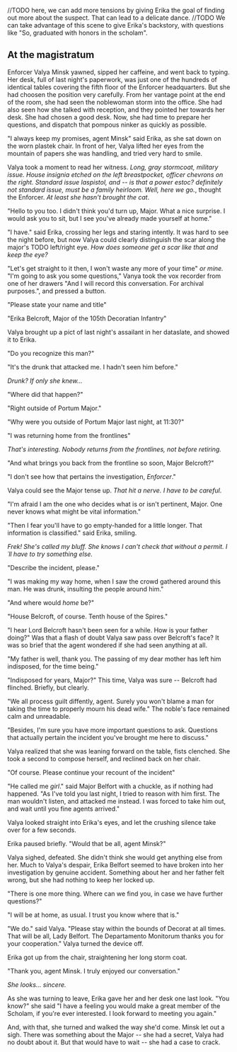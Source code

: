 //TODO here, we can add more tensions by giving Erika the goal of finding out more about the suspect. That can lead to a delicate dance.
//TODO We can take advantage of this scene to give Erika's backstory, with questions like "So, graduated with honors in the scholam".

At the magistratum
------------------

Enforcer Valya Minsk yawned, sipped her caffeine, and went back to typing. Her desk, full of last night's paperwork, was just one of the hundreds of identical tables covering the fifth floor of the Enforcer headquarters. But she had choosen the position very carefully. From her vantage point at the end of the room, she had seen the noblewoman storm into the office. She had also seen how she talked with reception, and they pointed her towards her desk.  She had chosen a good desk. Now, she had time to prepare her questions, and dispatch that pompous ninker as quickly as possible.

"I always keep my promises, agent Minsk" said Erika, as she sat down on the worn plastek chair. In front of her, Valya lifted her eyes from the mountain of papers she was handling, and tried very hard to smile.

Valya took a moment to read her witness. _Long, gray stormcoat, military issue. House insignia etched on the left breastpocket, officer chevrons on the right. Standard issue laspistol, and -- is that a power estoc? definitely not standard issue, must be a family heirloom. Well, here we go._, thought the Enforcer. _At least she hasn't brought the cat_.

"Hello to you too. I didn't think you'd turn up, Major. What a nice surprise. I would ask you to sit, but I see you've already made yourself at home."

"I have." said Erika, crossing her legs and staring intently. It was hard to see the night before, but now Valya could clearly distinguish the scar along the major's TODO left/right eye. _How does someone get a scar like that and keep the eye?_

"Let's get straight to it then, I won't waste any more of your time" _or mine._ "I'm going to ask you some questions," Vanya took the vox recorder from one of her drawers "And I will record this conversation. For archival purposes.", and pressed a button.

"Please state your name and title"

"Erika Belcroft, Major of the 105th Decoratian Infantry"

Valya brought up a pict of last night's assailant in her dataslate, and showed it to Erika.

"Do you recognize this man?"

"It's the drunk that attacked me. I hadn't seen him before."

_Drunk? If only she knew..._

"Where did that happen?"

"Right outside of Portum Major."

"Why were you outside of Portum Major last night, at 11:30?"

"I was returning home from the frontlines"

_That's interesting. Nobody returns from the frontlines, not before retiring._

"And what brings you back from the frontline so soon, Major Belcroft?"

"I don't see how that pertains the investigation, _Enforcer_."

Valya could see the Major tense up. _That hit a nerve. I have to be careful_.

"I'm afraid I am the one who decides what is or isn't pertinent, Major. One never knows what might be vital information."

"Then I fear you'll have to go empty-handed for a little longer. That information is classified." said Erika, smiling.

_Frek! She's called my bluff. She knows I can't check that without a permit. I´ll have to try something else._

"Describe the incident, please."

"I was making my way home, when I saw the crowd gathered around this man. He was drunk, insulting the people around him."

"And where would _home_ be?"

"House Belcroft, of course. Tenth house of the Spires."

"I hear Lord Belcroft hasn't been seen for a while. How is your father doing?" Was that a flash of doubt Valya saw pass over Belcroft's face? It was so brief that the agent wondered if she had seen anything at all.

"My father is well, thank you. The passing of my dear mother has left him indisposed, for the time being."

"Indisposed for years, Major?" This time, Valya was sure -- Belcroft had flinched. Briefly, but clearly.

"We all process guilt diffently, agent. Surely you won't blame a man for taking the time to properly mourn his dead wife." The noble's face remained calm and unreadable.

"Besides, I'm sure you have more important questions to ask. Questions that actually pertain the incident you've brought me here to discuss."

Valya realized that she was leaning forward on the table, fists clenched. She took a second to compose herself, and reclined back on her chair.

"Of course. Please continue your recount of the incident"


"He called me _girl_." said Major Belfort with a chuckle, as if nothing had happened. "As I've told you last night, I tried to reason with him first. The man wouldn't listen, and attacked me instead. I was forced to take him out, and wait until you fine agents arrived."

Valya looked straight into Erika's eyes, and let the crushing silence take over for a few seconds.

Erika paused briefly. "Would that be all, agent Minsk?"

Valya sighed, defeated. She didn't think she would get anything else from her. Much to Valya's despair, Erika Belfort seemed to have broken into her investigation by genuine accident. Something about her and her father felt wrong, but she had nothing to keep her locked up.

"There is one more thing. Where can we find you, in case we have further questions?"

"I will be at home, as usual. I trust you know where that is."

"We do." said Valya. "Please stay within the bounds of Decorat at all times. That will be all, Lady Belfort. The Departamento Monitorum thanks you for your cooperation." Valya turned the device off.

Erika got up from the chair, straightening her long storm coat.

"Thank you, agent Minsk. I truly enjoyed our conversation."

_She looks... sincere._

As she was turning to leave, Erika gave her and her desk one last look. "You know?" she said "I have a feeling you would make a great member of the Scholam, if you're ever interested. I look forward to meeting you again."

And, with that, she turned and walked the way she'd come. Minsk let out a sigh. There was something about the Major -- she had a secret, Valya had no doubt about it. But that would have to wait -- she had a case to crack.
